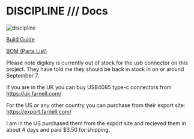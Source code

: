 # DISCIPLINE /// Docs

![discipline](./doc/images/discipline-kicad.jpeg)

[Build Guide]()

[BOM (Parts List)](https://octopart.com/bom-tool/W4rybyut)

Please note digikey is currently out of stock for the usb connector on this project. They have told me they should be back in stock in on or around September 7.

If you are in the UK you can buy USB4085 type-c connectors from https://uk.farnell.com/

For the US or any other country you can purchase from their export site: https://export.farnell.com/

I am in the US purchased them from the export site and recieved them in about 4 days and paid $3.50 for shipping.
